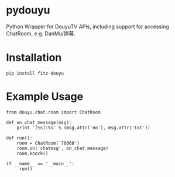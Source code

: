 # pydouyu

Python Wrapper for DouyuTV APIs, including support for accessing ChatRoom, e.g. DanMu/弹幕.

# Installation

	pip install fitz-douyu

# Example Usage

	from douyu.chat.room import ChatRoom

	def on_chat_message(msg):
	    print '[%s]:%s' % (msg.attr('nn'), msg.attr('txt'))

	def run():
	    room = ChatRoom('70068')
	    room.on('chatmsg', on_chat_message)
	    room.knock()

	if __name__ == '__main__':
	     run()

